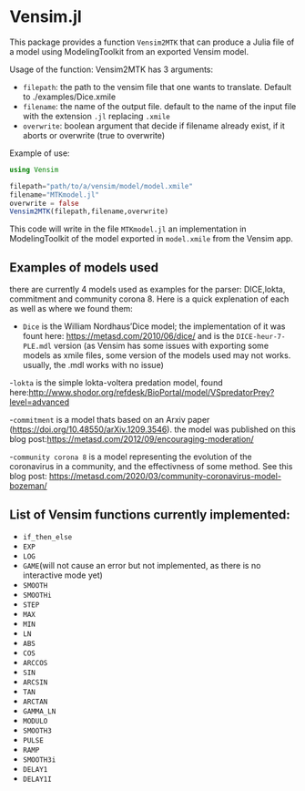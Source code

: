 # Vensim.jl 

This package provides a function `Vensim2MTK` that can produce a Julia file of a model using ModelingToolkit from an exported Vensim model.

Usage of the function: 
Vensim2MTK has 3 arguments:
- `filepath`: the path to the vensim file that one wants to translate. Default to ./examples/Dice.xmile
- `filename`: the name of the output file. default to the name of the input file with the extension `.jl` replacing `.xmile`
- `overwrite`: boolean argument that decide if filename already exist, if it aborts or overwrite (true to overwrite)


Example of use:
```julia
using Vensim

filepath="path/to/a/vensim/model/model.xmile"
filename="MTKmodel.jl"
overwrite = false
Vensim2MTK(filepath,filename,overwrite) 
```
This code will write in the file `MTKmodel.jl` an implementation in ModelingToolkit of the model exported in `model.xmile` from the Vensim app.




## Examples of models used

there are currently 4 models used as examples for the parser: 
DICE,lokta, commitment and community corona 8. Here is a quick explenation of each as well as where we found them: 

- `Dice` is the William Nordhaus’Dice model; the implementation of it was fount here: https://metasd.com/2010/06/dice/ and is the `DICE-heur-7-PLE.mdl` version (as Vensim has some issues with exporting some models as xmile files, some version of the models used may not works. usually, the .mdl works with no issue)

-`lokta` is the simple lokta-voltera predation model, found here:http://www.shodor.org/refdesk/BioPortal/model/VSpredatorPrey?level=advanced

-`commitment` is a model thats based on an Arxiv paper (https://doi.org/10.48550/arXiv.1209.3546). the model was published on this blog post:https://metasd.com/2012/09/encouraging-moderation/

-`community corona 8` is a model representing the evolution of the coronavirus in a community, and the effectivness of some method. See this blog post: https://metasd.com/2020/03/community-coronavirus-model-bozeman/
## List of Vensim functions currently implemented:

- `if_then_else`
- `EXP` 
- `LOG`
- `GAME`(will not cause an error but not implemented, as there is no interactive mode yet)
- `SMOOTH`
- `SMOOTHi`
- `STEP`
- `MAX`
- `MIN`
- `LN`
- `ABS`
- `COS`
- `ARCCOS`
- `SIN`
- `ARCSIN`
- `TAN`
- `ARCTAN`
- `GAMMA_LN`
- `MODULO`
- `SMOOTH3`
- `PULSE`
- `RAMP`
- `SMOOTH3i`
- `DELAY1`
- `DELAY1I`
